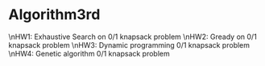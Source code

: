 # Algorithm3rd
  \nHW1: Exhaustive Search on 0/1 knapsack problem
  \nHW2: Gready on 0/1 knapsack problem
  \nHW3: Dynamic programming 0/1 knapsack problem
  \nHW4: Genetic algorithm 0/1 knapsack problem
